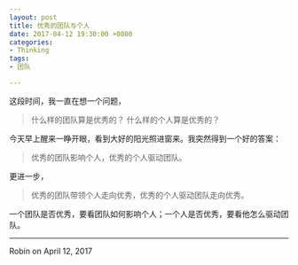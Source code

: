 ```yaml
---
layout: post
title: 优秀的团队与个人
date: 2017-04-12 19:30:00 +0800
categories:
- Thinking
tags:
- 团队

---
```



这段时间，我一直在想一个问题，
 
> 什么样的团队算是优秀的？
> 什么样的个人算是优秀的？
 
今天早上醒来一睁开眼，看到大好的阳光照进窗来。我突然得到一个好的答案：

> 优秀的团队影响个人，优秀的个人驱动团队。
 
更进一步，
 
> 优秀的团队带领个人走向优秀，优秀的个人驱动团队走向优秀。
 
一个团队是否优秀，要看团队如何影响个人；一个人是否优秀，要看他怎么驱动团队。

---- 

Robin on April 12, 2017